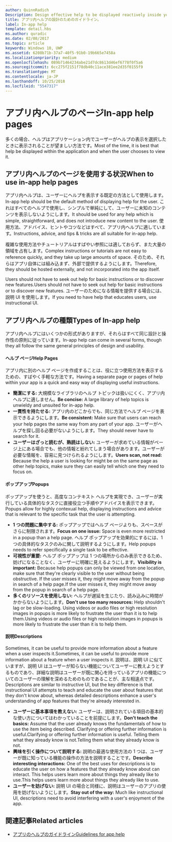 ```yaml
---
author: QuinnRadich
Description: Design effective help to be displayed reactively inside your app.
title: アプリ内ヘルプの設計のためのガイドライン。
label: In-app help
template: detail.hbs
ms.author: quradic
ms.date: 02/08/2017
ms.topic: article
keywords: Windows 10, UWP
ms.assetid: 6208b71b-37a7-40f5-91b0-19b665e7458a
ms.localizationpriority: medium
ms.openlocfilehash: 089b71464234abe21d7dc8613d46ef6778f0f5a6
ms.sourcegitcommit: 6cc275f2151f78db40c11ace381ee2d35f0155f9
ms.translationtype: MT
ms.contentlocale: ja-JP
ms.lasthandoff: 10/25/2018
ms.locfileid: "5547317"
---
```

# <a name="in-app-help-pages"></a><span data-ttu-id="87798-103">アプリ内ヘルプのページ</span><span class="sxs-lookup"><span data-stu-id="87798-103">In-app help pages</span></span>

<span data-ttu-id="87798-104">多くの場合、ヘルプはアプリケーション内でユーザーがヘルプの表示を選択したときに表示されることが望ましい方法です。</span><span class="sxs-lookup"><span data-stu-id="87798-104">Most of the time, it is best that help be displayed within the application and when the user chooses to view it.</span></span>

## <a name="when-to-use-in-app-help-pages"></a><span data-ttu-id="87798-105">アプリ内ヘルプのページを使用する状況</span><span class="sxs-lookup"><span data-stu-id="87798-105">When to use in-app help pages</span></span>

<span data-ttu-id="87798-106">アプリ内ヘルプは、ユーザーにヘルプを表示する既定の方法として使用します。</span><span class="sxs-lookup"><span data-stu-id="87798-106">In-app help should be the default method of displaying help for the user.</span></span> <span data-ttu-id="87798-107">これはすべてのヘルプで使用し、シンプルで単純にして、ユーザーに未知のコンテンツを表示しないようにします。</span><span class="sxs-lookup"><span data-stu-id="87798-107">It should be used for any help which is simple, straightforward, and does not introduce new content to the user.</span></span> <span data-ttu-id="87798-108">使用方法、アドバイス、ヒントやコツなどはすべて、アプリ内ヘルプに適しています。</span><span class="sxs-lookup"><span data-stu-id="87798-108">Instructions, advice, and tips & tricks are all suitable for in-app help.</span></span>

<span data-ttu-id="87798-109">複雑な使用方法やチュートリアルはすばやい参照には適しておらず、また大量の領域を占有します。</span><span class="sxs-lookup"><span data-stu-id="87798-109">Complex instructions or tutorials are not easy to reference quickly, and they take up large amounts of space.</span></span> <span data-ttu-id="87798-110">そのため、それらはアプリ自体には組み込まず、外部で提供するようにします。</span><span class="sxs-lookup"><span data-stu-id="87798-110">Therefore, they should be hosted externally, and not incorporated into the app itself.</span></span>

<span data-ttu-id="87798-111">Users should not have to seek out help for basic instructions or to discover new features.</span><span class="sxs-lookup"><span data-stu-id="87798-111">Users should not have to seek out help for basic instructions or to discover new features.</span></span> <span data-ttu-id="87798-112">ユーザーのためになる情報を提供する場合には、説明 UI を使用します。</span><span class="sxs-lookup"><span data-stu-id="87798-112">If you need to have help that educates users, use instructional UI.</span></span>

## <a name="types-of-in-app-help"></a><span data-ttu-id="87798-113">アプリ内ヘルプの種類</span><span class="sxs-lookup"><span data-stu-id="87798-113">Types of In-app help</span></span>

<span data-ttu-id="87798-114">アプリ内ヘルプにはいくつかの形式がありますが、それらはすべて同じ設計と操作性の原則に従っています。</span><span class="sxs-lookup"><span data-stu-id="87798-114">In-app help can come in several forms, though they all follow the same general principles of design and usability.</span></span>

#### <a name="help-pages"></a><span data-ttu-id="87798-115">ヘルプ ページ</span><span class="sxs-lookup"><span data-stu-id="87798-115">Help Pages</span></span>

<span data-ttu-id="87798-116">アプリ内に別のヘルプ ページを作成することは、役に立つ使用方法を表示するための、すばやく手軽な方法です。</span><span class="sxs-lookup"><span data-stu-id="87798-116">Having a separate page or pages of help within your app is a quick and easy way of displaying useful instructions.</span></span>

-   <span data-ttu-id="87798-117">**簡潔にする:** 大規模なライブラリのヘルプ トピックは扱いにくく、アプリ内ヘルプに適しません。</span><span class="sxs-lookup"><span data-stu-id="87798-117">**Be concise:** A large library of help topics is unwieldy and unsuited for in-app help.</span></span>
-   <span data-ttu-id="87798-118">**一貫性を持たせる:** アプリ内のどこからでも、同じ方法でヘルプ ページを表示できるようにします。</span><span class="sxs-lookup"><span data-stu-id="87798-118">**Be consistent:** Make sure that users can reach your help pages the same way from any part of your app.</span></span> <span data-ttu-id="87798-119">ユーザーがヘルプを探し回る必要がないようにします。</span><span class="sxs-lookup"><span data-stu-id="87798-119">They should never have to search for it.</span></span>
-   <span data-ttu-id="87798-120">**ユーザーはざっと読むが、熟読はしない:** ユーザーが求めている情報がページ上にある場合でも、他の情報と紛れてしまう場合があります。ユーザーが必要な情報を、容易に見つけられるようにします。</span><span class="sxs-lookup"><span data-stu-id="87798-120">**Users scan, not read:** Because the help a user is looking for might be on the same page as other help topics, make sure they can easily tell which one they need to focus on.</span></span>


#### <a name="popups"></a><span data-ttu-id="87798-121">ポップアップ</span><span class="sxs-lookup"><span data-stu-id="87798-121">Popups</span></span>

<span data-ttu-id="87798-122">ポップアップを使うと、高度なコンテキスト ヘルプを実現でき、ユーザーが実行している具体的なタスクに直接役立つ手順やアドバイスを表示できます。</span><span class="sxs-lookup"><span data-stu-id="87798-122">Popups allow for highly contexual help, displaying instructions and advice that is relevant to the specific task that the user is attempting.</span></span>

-   <span data-ttu-id="87798-123">**1 つの問題に集中する:** ポップアップではヘルプ ページよりも、スペースがさらに制限されます。</span><span class="sxs-lookup"><span data-stu-id="87798-123">**Focus on one issue:** Space is even more restricted in a popup than a help page.</span></span> <span data-ttu-id="87798-124">ヘルプ ポップアップを効果的にするには、1 つの具体的なタスクのみに関して説明するようにします。</span><span class="sxs-lookup"><span data-stu-id="87798-124">Help popups needs to refer specifically a single task to be effective.</span></span>
-   <span data-ttu-id="87798-125">**可視性が重要:** ヘルプ ポップアップは 1 つの場所からのみ表示できるため、妨げになることなく、ユーザーに明確に見えるようにします。</span><span class="sxs-lookup"><span data-stu-id="87798-125">**Visibility is important:** Because help popups can only be viewed from one location, make sure that they're clearly visible to the user without being obstructive.</span></span> <span data-ttu-id="87798-126">If the user misses it, they might move away from the popup in search of a help page.</span><span class="sxs-lookup"><span data-stu-id="87798-126">If the user misses it, they might move away from the popup in search of a help page.</span></span>
-   <span data-ttu-id="87798-127">**多くのリソースを使用しない:** ヘルプが遅延を生じたり、読み込みに時間がかからないようにします。</span><span class="sxs-lookup"><span data-stu-id="87798-127">**Don't use too many resources:** Help shouldn't lag or be slow-loading.</span></span> <span data-ttu-id="87798-128">Using videos or audio files or high resolution images in popups is more likely to frustrate the user than it is to help them.</span><span class="sxs-lookup"><span data-stu-id="87798-128">Using videos or audio files or high resolution images in popups is more likely to frustrate the user than it is to help them.</span></span>

#### <a name="descriptions"></a><span data-ttu-id="87798-129">説明</span><span class="sxs-lookup"><span data-stu-id="87798-129">Descriptions</span></span>

<span data-ttu-id="87798-130">Sometimes, it can be useful to provide more information about a feature when a user inspects it.</span><span class="sxs-lookup"><span data-stu-id="87798-130">Sometimes, it can be useful to provide more information about a feature when a user inspects it.</span></span> <span data-ttu-id="87798-131">説明は、説明 UI に似ていますが、説明 UI はユーザーが知らない機能についてユーザーに教えようとするものであり、詳細な説明はユーザーが既に関心を持っているアプリの機能についてのユーザーの理解を深めるためのものであることが、主な相違点です。</span><span class="sxs-lookup"><span data-stu-id="87798-131">Descriptions are similar to instructive UI, but the key difference is that instructional UI attempts to teach and educate the user about features that they don't know about, whereas detailed descriptions enhance a user's understanding of app features that they're already interested in.</span></span>

-   <span data-ttu-id="87798-132">**ユーザーに基本事項を教えない:** ユーザーは、説明されている項目の基本的な使い方についてはわかっていることを前提にします。</span><span class="sxs-lookup"><span data-stu-id="87798-132">**Don't teach the basics:** Assume that the user already knows the fundamentals of how to use the item being described.</span></span> <span data-ttu-id="87798-133">Clarifying or offering further information is useful.</span><span class="sxs-lookup"><span data-stu-id="87798-133">Clarifying or offering further information is useful.</span></span> <span data-ttu-id="87798-134">Telling them what they already know is not.</span><span class="sxs-lookup"><span data-stu-id="87798-134">Telling them what they already know is not.</span></span>
-   <span data-ttu-id="87798-135">**興味を引く操作について説明する:** 説明の最適な使用方法の 1 つは、ユーザーが既に知っている機能の操作の方法を説明することです。</span><span class="sxs-lookup"><span data-stu-id="87798-135">**Describe interesting interactions:** One of the best uses for descriptions is to educate the user on how a features that they already know about can interact.</span></span> <span data-ttu-id="87798-136">This helps users learn more about things they already like to use.</span><span class="sxs-lookup"><span data-stu-id="87798-136">This helps users learn more about things they already like to use.</span></span>
-   <span data-ttu-id="87798-137">**ユーザーを妨げない:** 説明 UI の場合と同様に、説明はユーザーのアプリの使用を妨げないようにします。</span><span class="sxs-lookup"><span data-stu-id="87798-137">**Stay out of the way:** Much like instructional UI, descriptions need to avoid interfering with a user's enjoyment of the app.</span></span>

## <a name="related-articles"></a><span data-ttu-id="87798-138">関連記事</span><span class="sxs-lookup"><span data-stu-id="87798-138">Related articles</span></span>

* [<span data-ttu-id="87798-139">アプリのヘルプのガイドライン</span><span class="sxs-lookup"><span data-stu-id="87798-139">Guidelines for app help</span></span>](guidelines-for-app-help.md)
